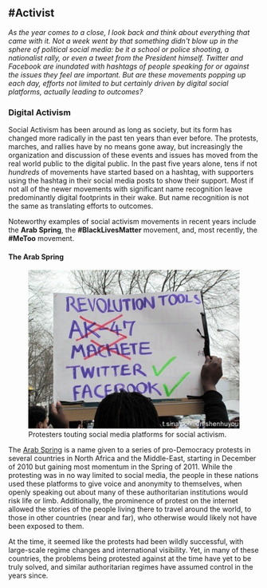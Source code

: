 ## #Activist

*As the year comes to a close, I look back and think about everything that came with it. Not a week went by that something didn't blow up in the sphere of political social media: be it a school or police shooting, a nationalist rally, or even a tweet from the President himself. Twitter and Facebook are inundated with hashtags of people speaking for or against the issues they feel are important. But are these movements popping up each day, efforts not limited to but certainly driven by digital social platforms, actually leading to outcomes?*

### Digital Activism

Social Activism has been around as long as society, but its form has changed more radically in the past ten years than ever before. The protests, marches, and rallies have by no means gone away, but increasingly the organization and discussion of these events and issues has moved from the real world public to the digital public. In the past five years alone, tens if not *hundreds* of movements have started based on a hashtag, with supporters using the hashtag in their social media posts to show their support. Most if not all of the newer movements with significant name recognition leave predominantly digital footprints in their wake. But name recognition is not the same as translating efforts to outcomes. 

Noteworthy examples of social activism movements in recent years include the **Arab Spring**, the **#BlackLivesMatter** movement, and, most recently, the **#MeToo** movement.

#### The Arab Spring

<figure>
  <img src="Revolution Tools.jpeg" alt="The tools of the new revolution"/>
  <figcaption>Protesters touting social media platforms for social activism.</figcaption>
</figure>

The [Arab Spring](https://www.history.com/topics/middle-east/arab-spring) is a name given to a series of pro-Democracy protests in several countries in North Africa and the Middle-East, starting in December of 2010 but gaining most momentum in the Spring of 2011. While the protesting was in no way limited to social media, the people in these nations used these platforms to give voice and anonymity to themselves, when openly speaking out about many of these authoritarian institutions would risk life or limb. Additionally, the prominence of protest on the internet allowed the stories of the people living there to travel around the world, to those in other countries (near and far), who otherwise would likely not have been exposed to them.

At the time, it seemed like the protests had been wildly successful, with large-scale regime changes and international visibility. Yet, in many of these countries, the problems being protested against at the time have yet to be truly solved, and similar authoritarian regimes have assumed control in the years since.

